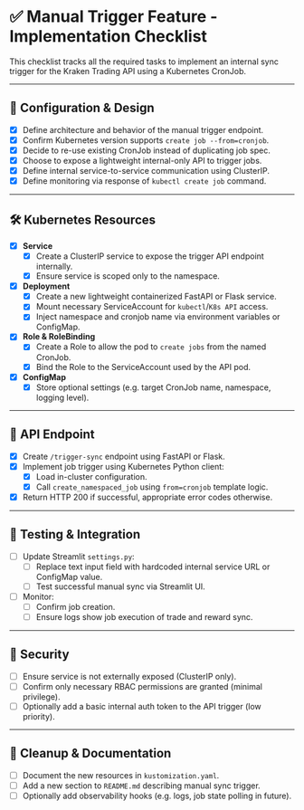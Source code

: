 # ✅ Manual Trigger Feature - Implementation Checklist

This checklist tracks all the required tasks to implement an internal sync trigger for the Kraken Trading API using a Kubernetes CronJob.

---

## 📌 Configuration & Design

- [x] Define architecture and behavior of the manual trigger endpoint.
- [x] Confirm Kubernetes version supports `create job --from=cronjob`.
- [x] Decide to re-use existing CronJob instead of duplicating job spec.
- [x] Choose to expose a lightweight internal-only API to trigger jobs.
- [x] Define internal service-to-service communication using ClusterIP.
- [x] Define monitoring via response of `kubectl create job` command.

---

## 🛠️ Kubernetes Resources

- [x] **Service**
  - [x] Create a ClusterIP service to expose the trigger API endpoint internally.
  - [x] Ensure service is scoped only to the namespace.

- [x] **Deployment**
  - [x] Create a new lightweight containerized FastAPI or Flask service.
  - [x] Mount necessary ServiceAccount for `kubectl`/`K8s API` access.
  - [x] Inject namespace and cronjob name via environment variables or ConfigMap.

- [x] **Role & RoleBinding**
  - [x] Create a Role to allow the pod to `create jobs` from the named CronJob.
  - [x] Bind the Role to the ServiceAccount used by the API pod.

- [x] **ConfigMap**
  - [x] Store optional settings (e.g. target CronJob name, namespace, logging level).

---

## 🧪 API Endpoint

- [x] Create `/trigger-sync` endpoint using FastAPI or Flask.
- [x] Implement job trigger using Kubernetes Python client:
  - [x] Load in-cluster configuration.
  - [x] Call `create_namespaced_job` using `from=cronjob` template logic.
- [x] Return HTTP 200 if successful, appropriate error codes otherwise.

---

## 🧪 Testing & Integration

- [ ] Update Streamlit `settings.py`:
  - [ ] Replace text input field with hardcoded internal service URL or ConfigMap value.
  - [ ] Test successful manual sync via Streamlit UI.

- [ ] Monitor:
  - [ ] Confirm job creation.
  - [ ] Ensure logs show job execution of trade and reward sync.

---

## 🔐 Security

- [ ] Ensure service is not externally exposed (ClusterIP only).
- [ ] Confirm only necessary RBAC permissions are granted (minimal privilege).
- [ ] Optionally add a basic internal auth token to the API trigger (low priority).

---

## 🧼 Cleanup & Documentation

- [ ] Document the new resources in `kustomization.yaml`.
- [ ] Add a new section to `README.md` describing manual sync trigger.
- [ ] Optionally add observability hooks (e.g. logs, job state polling in future).
